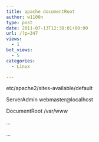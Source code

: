 ```yaml
---
title: apache documentRoot
author: w1100n
type: post
date: 2011-07-13T12:38:01+00:00
url: /?p=347
views:
  - 1
bot_views:
  - 5
categories:
  - Linux

---
```

etc/apache2/sites-available/default

ServerAdmin webmaster@localhost

DocumentRoot /var/www
  
...
  
...